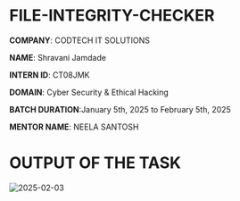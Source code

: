 # FILE-INTEGRITY-CHECKER

**COMPANY**: CODTECH IT SOLUTIONS

**NAME**:  Shravani Jamdade

**INTERN ID**: CT08JMK

**DOMAIN**: Cyber Security & Ethical Hacking

**BATCH DURATION**:January 5th, 2025 to February 5th, 2025

**MENTOR NAME**: NEELA SANTOSH

# OUTPUT OF THE TASK
![2025-02-03](https://github.com/user-attachments/assets/a8c30a70-bc70-4779-a9ad-662f1e88f6b7)

















